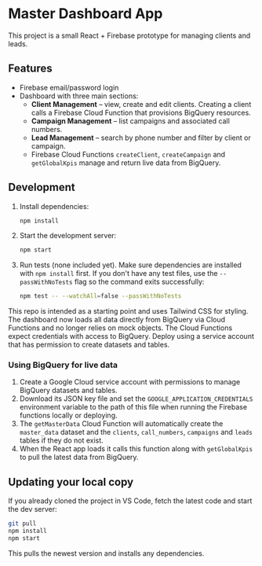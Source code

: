 # Master Dashboard App

This project is a small React + Firebase prototype for managing clients and leads.

## Features
- Firebase email/password login
- Dashboard with three main sections:
  - **Client Management** – view, create and edit clients. Creating a client calls a Firebase Cloud Function that provisions BigQuery resources.
  - **Campaign Management** – list campaigns and associated call numbers.
  - **Lead Management** – search by phone number and filter by client or campaign.
  - Firebase Cloud Functions `createClient`, `createCampaign` and `getGlobalKpis` manage and return live data from BigQuery.

## Development
1. Install dependencies:
   ```bash
   npm install
   ```
2. Start the development server:
   ```bash
   npm start
   ```
3. Run tests (none included yet). Make sure dependencies are installed with
   `npm install` first. If you don't have any test files, use the
   `--passWithNoTests` flag so the command exits successfully:
   ```bash
   npm test -- --watchAll=false --passWithNoTests
   ```

This repo is intended as a starting point and uses Tailwind CSS for styling. The dashboard now loads all data directly from BigQuery via Cloud Functions and no longer relies on mock objects.
The Cloud Functions expect credentials with access to BigQuery. Deploy using a service account that has permission to create datasets and tables.

### Using BigQuery for live data

1. Create a Google Cloud service account with permissions to manage BigQuery datasets and tables.
2. Download its JSON key file and set the `GOOGLE_APPLICATION_CREDENTIALS` environment variable to the path of this file when running the Firebase functions locally or deploying.
3. The `getMasterData` Cloud Function will automatically create the `master_data` dataset and the `clients`, `call_numbers`, `campaigns` and `leads` tables if they do not exist.
4. When the React app loads it calls this function along with `getGlobalKpis` to pull the latest data from BigQuery.

## Updating your local copy

If you already cloned the project in VS Code, fetch the latest code and start the dev server:

```bash
git pull
npm install
npm start
```

This pulls the newest version and installs any dependencies.
